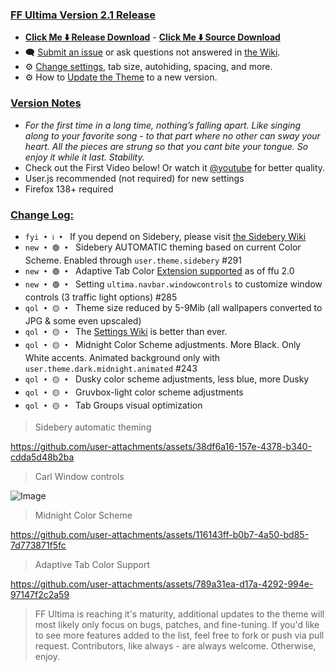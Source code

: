 ### <ins> FF Ultima Version 2.1 Release
- **[Click Me ⬇️ Release Download](https://github.com/soulhotel/FF-ULTIMA/releases/download/2.1/ffultima2.1.zip)** - **[Click Me ⬇️ Source Download](https://github.com/soulhotel/FF-ULTIMA/archive/refs/heads/main.zip)**
- 🗨️ [Submit an issue](https://github.com/soulhotel/FF-ULTIMA/issues/new/choose) or ask questions not answered in [the Wiki](https://github.com/soulhotel/FF-ULTIMA/wiki).
- ⚙️ [Change settings](https://github.com/soulhotel/FF-ULTIMA/wiki/Settings), tab size, autohiding, spacing, and more.
- ⚙️ How to [Update the Theme](https://github.com/soulhotel/FF-ULTIMA/wiki/How-to-Update-the-Theme) to a new version.
  
### <ins> Version Notes
- *For the first time in a long time, nothing’s falling apart. Like singing along to your favorite song - to that part where no other can sway your heart. All the pieces are strung so that you cant bite your tongue. So enjoy it while it last. Stability.*
- Check out the First Video below! Or watch it [@youtube](https://www.youtube.com/watch?v=xtUBmixQHvo&list=PLTVs0Y4lTV55tEwbkGwlooQinDbge3a6O&index=1) for better quality.
- User.js recommended (not required) for new settings
- Firefox 138+ required

### <ins> Change Log:
- `fyi • ℹ️ • ` If you depend on Sidebery, please visit [the Sidebery Wiki](https://github.com/soulhotel/FF-ULTIMA/wiki/Sidebery-Configuration)
- `new • 🟢 • ` Sidebery AUTOMATIC theming based on current Color Scheme. Enabled through `user.theme.sidebery` #291
- `new • 🟢 • `  Adaptive Tab Color [Extension supported](https://github.com/soulhotel/FF-ULTIMA/wiki/Adaptive-Tab-Color-Configuration)  as of ffu 2.0
- `new • 🟢 • ` Setting `ultima.navbar.windowcontrols` to customize window controls (3 traffic light options) #285
- `qol • 🟡 • ` Theme size reduced by 5-9Mib (all wallpapers converted to JPG & some even upscaled)
- `qol • 🟡 • ` The [Settings Wiki](https://github.com/soulhotel/FF-ULTIMA/wiki/SETTINGS) is better than ever.
- `qol • 🟡 • ` Midnight Color Scheme adjustments. More Black. Only White accents. Animated background only with `user.theme.dark.midnight.animated` #243
- `qol • 🟡 • ` Dusky color scheme adjustments, less blue, more Dusky
- `qol • 🟡 • ` Gruvbox-light color scheme adjustments
- `qol • 🟡 • ` Tab Groups visual optimization

> Sidebery automatic theming

https://github.com/user-attachments/assets/38df6a16-157e-4378-b340-cdda5d48b2ba

> Carl Window controls

![Image](https://github.com/user-attachments/assets/4d04d204-023c-4c7c-b4e8-72237538d122)

> Midnight Color Scheme

https://github.com/user-attachments/assets/116143ff-b0b7-4a50-bd85-7d773871f5fc

> Adaptive Tab Color Support

https://github.com/user-attachments/assets/789a31ea-d17a-4292-994e-97147f2c2a59


> FF Ultima is reaching it's maturity, additional updates to the theme will most likely only focus on bugs, patches, and fine-tuning. If you'd like to see more features added to the list, feel free to fork or push via pull request. Contributors, like always - are always welcome. Otherwise, enjoy.
